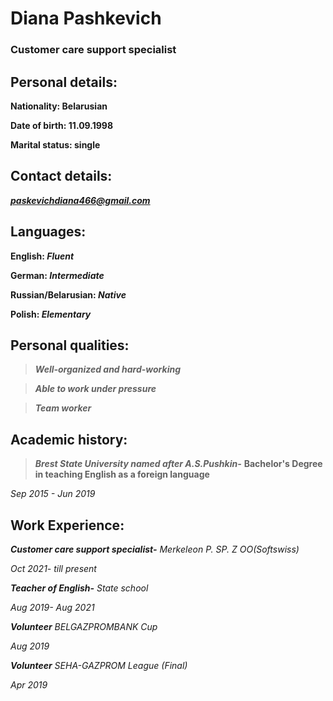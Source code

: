 # Diana Pashkevich
### Customer care support specialist
## Personal details:
**Nationality: Belarusian**

**Date of birth: 11.09.1998**

**Marital status: single**
## Contact details:
***paskevichdiana466@gmail.com***
## Languages:
**English: _Fluent_**

**German: _Intermediate_**

**Russian/Belarusian: _Native_**

**Polish: _Elementary_**
## Personal qualities:
> ***Well-organized and hard-working***

> ***Able to work under pressure***

> ***Team worker***

## Academic history:
> ***Brest State University named after A.S.Pushkin-***
**Bachelor's Degree in teaching English as a foreign language**

*Sep 2015 - Jun 2019*

## Work Experience:
***Customer care support specialist-***
*Merkeleon P. SP. Z OO(Softswiss)*

*Oct 2021- till present*

***Teacher of English-***
*State school*

*Aug 2019- Aug 2021*

***Volunteer***
*BELGAZPROMBANK Cup*

*Aug 2019*

***Volunteer***
*SEHA-GAZPROM League (Final)*

*Apr 2019*
